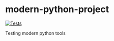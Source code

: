 # modern-python-project
[![Tests](https://github.com/LuckyDams/modern-python-project/workflows/Tests/badge.svg)](https://github.com/LuckyDams/modern-python-project/actions?workflow=Tests)

Testing modern python tools
